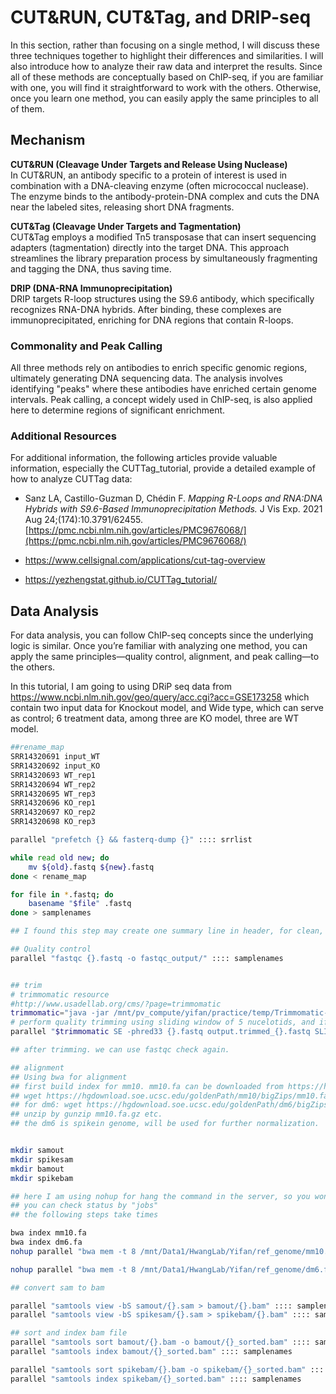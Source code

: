 # CUT&RUN, CUT&Tag, and DRIP-seq

In this section, rather than focusing on a single method, I will discuss these three techniques together to highlight their differences and similarities. I will also introduce how to analyze their raw data and interpret the results. Since all of these methods are conceptually based on ChIP-seq, if you are familiar with one, you will find it straightforward to work with the others. Otherwise, once you learn one method, you can easily apply the same principles to all of them.

## Mechanism

**CUT&RUN (Cleavage Under Targets and Release Using Nuclease)**  
In CUT&RUN, an antibody specific to a protein of interest is used in combination with a DNA-cleaving enzyme (often micrococcal nuclease). The enzyme binds to the antibody-protein-DNA complex and cuts the DNA near the labeled sites, releasing short DNA fragments.

**CUT&Tag (Cleavage Under Targets and Tagmentation)**  
CUT&Tag employs a modified Tn5 transposase that can insert sequencing adapters (tagmentation) directly into the target DNA. This approach streamlines the library preparation process by simultaneously fragmenting and tagging the DNA, thus saving time.

**DRIP (DNA-RNA Immunoprecipitation)**  
DRIP targets R-loop structures using the S9.6 antibody, which specifically recognizes RNA-DNA hybrids. After binding, these complexes are immunoprecipitated, enriching for DNA regions that contain R-loops.

### Commonality and Peak Calling

All three methods rely on antibodies to enrich specific genomic regions, ultimately generating DNA sequencing data. The analysis involves identifying "peaks" where these antibodies have enriched certain genome intervals. Peak calling, a concept widely used in ChIP-seq, is also applied here to determine regions of significant enrichment.

### Additional Resources

For additional information, the following articles provide valuable information, especially the CUTTag_tutorial, provide a detailed example of how to analyze CUTTag data:

- Sanz LA, Castillo-Guzman D, Chédin F. *Mapping R-Loops and RNA:DNA Hybrids with S9.6-Based Immunoprecipitation Methods.* J Vis Exp. 2021 Aug 24;(174):10.3791/62455.  
  [https://pmc.ncbi.nlm.nih.gov/articles/PMC9676068/](https://pmc.ncbi.nlm.nih.gov/articles/PMC9676068/)

- https://www.cellsignal.com/applications/cut-tag-overview
- https://yezhengstat.github.io/CUTTag_tutorial/

## Data Analysis


For data analysis, you can follow ChIP-seq concepts since the underlying logic is similar. Once you’re familiar with analyzing one method, you can apply the same principles—quality control, alignment, and peak calling—to the others.

In this tutorial, I am going to using DRiP seq data from https://www.ncbi.nlm.nih.gov/geo/query/acc.cgi?acc=GSE173258 which contain two input data for Knockout model, and Wide type, which can serve as control; 6 treatment data, among three are KO model, three are WT model.

```bash
##rename_map
SRR14320691 input_WT
SRR14320692 input_KO
SRR14320693 WT_rep1
SRR14320694 WT_rep2
SRR14320695 WT_rep3
SRR14320696 KO_rep1
SRR14320697 KO_rep2
SRR14320698 KO_rep3

parallel "prefetch {} && fasterq-dump {}" :::: srrlist

while read old new; do
    mv ${old}.fastq ${new}.fastq
done < rename_map

for file in *.fastq; do
    basename "$file" .fastq
done > samplenames

## I found this step may create one summary line in header, for clean, copy the samplenames and paste

## Quality control
parallel "fastqc {}.fastq -o fastqc_output/" :::: samplenames


## trim
# trimmomatic resource
#http://www.usadellab.org/cms/?page=trimmomatic
trimmomatic="java -jar /mnt/pv_compute/yifan/practice/temp/Trimmomatic-0.39/trimmomatic-0.39.jar"
# perform quality trimming using sliding window of 5 nucelotids, and if average quality in the window drops below Q15 trimming occurs. and discar the reads shorter than 15 nucleotides 
parallel "$trimmomatic SE -phred33 {}.fastq output.trimmed_{}.fastq SLIDINGWINDOW:5:15 MINLEN:15" :::: samplenames

## after trimming. we can use fastqc check again.

## alignment
## Using bwa for alignment
## first build index for mm10. mm10.fa can be downloaded from https://hgdownload.soe.ucsc.edu/goldenPath/mm10/bigZips/mm10.fa.gz
## wget https://hgdownload.soe.ucsc.edu/goldenPath/mm10/bigZips/mm10.fa.gz
## for dm6: wget https://hgdownload.soe.ucsc.edu/goldenPath/dm6/bigZips/dm6.fa.gz
## unzip by gunzip mm10.fa.gz etc.
## the dm6 is spikein genome, will be used for further normalization.


mkdir samout
mkdir spikesam
mkdir bamout
mkdir spikebam

## here I am using nohup for hang the command in the server, so you won't worry about if your computer closed
## you can check status by "jobs"
## the following steps take times

bwa index mm10.fa
bwa index dm6.fa
nohup parallel "bwa mem -t 8 /mnt/Data1/HwangLab/Yifan/ref_genome/mm10.fa trimmed_data/output.trimmed_{}.fastq > samout/{}.sam" :::: samplenames &

nohup parallel "bwa mem -t 8 /mnt/Data1/HwangLab/Yifan/ref_genome/dm6.fa trimmed_data/output.trimmed_{}.fastq > spikesam/{}.sam" :::: samplenames &

## convert sam to bam

parallel "samtools view -bS samout/{}.sam > bamout/{}.bam" :::: samplenames
parallel "samtools view -bS spikesam/{}.sam > spikebam/{}.bam" :::: samplenames

## sort and index bam file
parallel "samtools sort bamout/{}.bam -o bamout/{}_sorted.bam" :::: samplenames
parallel "samtools index bamout/{}_sorted.bam" :::: samplenames

parallel "samtools sort spikebam/{}.bam -o spikebam/{}_sorted.bam" :::: samplenames
parallel "samtools index spikebam/{}_sorted.bam" :::: samplenames
```
